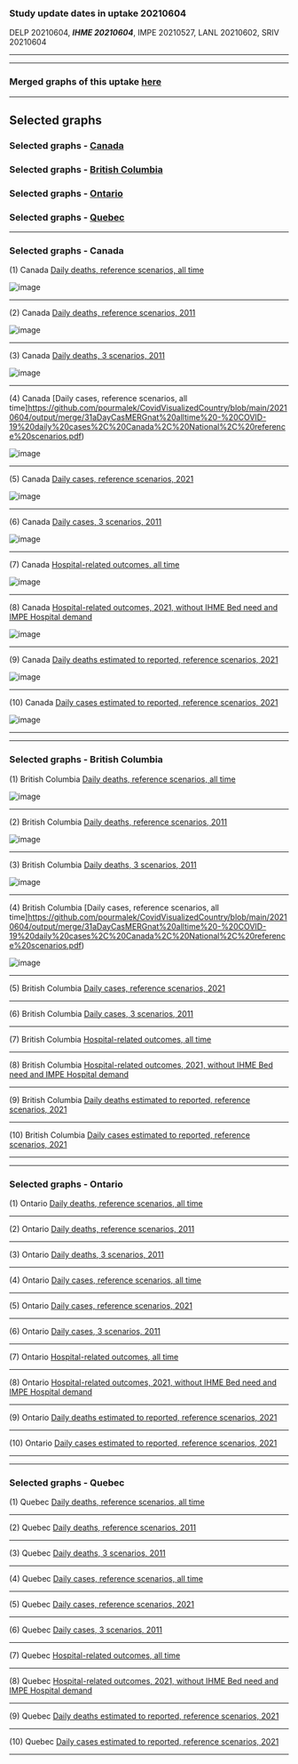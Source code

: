 ### Study update dates in uptake 20210604

DELP 20210604, **_IHME 20210604_**, IMPE 20210527, LANL 20210602, SRIV 20210604

****
****


### Merged graphs of this uptake [here](https://github.com/pourmalek/CovidVisualizedCountry/blob/main/20210604/graphs%20merge%2020210604.pdf)


****

## Selected graphs

### Selected graphs - [Canada](https://github.com/pourmalek/CovidVisualizedCountry/blob/main/20210604/readme.md#selected-graphs---canada-1)

### Selected graphs - [British Columbia](https://github.com/pourmalek/CovidVisualizedCountry/blob/main/20210604/readme.md#selected-graphs---british-columbia-1)

### Selected graphs - [Ontario](https://github.com/pourmalek/CovidVisualizedCountry/blob/main/20210604/readme.md#selected-graphs---ontario-1)

### Selected graphs - [Quebec](https://github.com/pourmalek/CovidVisualizedCountry/blob/main/20210604/readme.md#selected-graphs---quebec-1)

****

### Selected graphs - Canada

(1) Canada [Daily deaths, reference scenarios, all time](https://github.com/pourmalek/CovidVisualizedCountry/blob/main/20210604/output/merge/11aDayDeaMERGnat%20alltime%20-%20COVID-19%20daily%20deaths%2C%20Canada%2C%20National%2C%20reference%20scenarios%2C%20all%20time.pdf)

![image](https://user-images.githubusercontent.com/30849720/121780443-2ba7ad80-cb55-11eb-814d-3031f0df7b7f.png)

****

(2) Canada [Daily deaths, reference scenarios, 2011](https://github.com/pourmalek/CovidVisualizedCountry/blob/main/20210604/output/merge/12aDayDeaMERGnat%202021%20-%20COVID-19%20daily%20deaths%2C%20Canada%2C%20National%2C%20reference%20scenarios%2C%202021.pdf)

![image](https://user-images.githubusercontent.com/30849720/121780520-922ccb80-cb55-11eb-9f7f-11eb1574b27e.png)

****

(3) Canada [Daily deaths, 3 scenarios, 2011](https://github.com/pourmalek/CovidVisualizedCountry/blob/main/20210604/output/merge/14aDayDeaMERGnat%202021%203%20scenarios%20-%20COVID-19%20daily%20deaths%2C%20Canada%2C%20National%2C%203%20scenarios%2C%202021.pdf)

![image](https://user-images.githubusercontent.com/30849720/121780570-d15b1c80-cb55-11eb-99ab-d6dc0c17c910.png)

****

(4) Canada [Daily cases, reference scenarios, all time]https://github.com/pourmalek/CovidVisualizedCountry/blob/main/20210604/output/merge/31aDayCasMERGnat%20alltime%20-%20COVID-19%20daily%20cases%2C%20Canada%2C%20National%2C%20reference%20scenarios.pdf)

![image](https://user-images.githubusercontent.com/30849720/121780622-0d8e7d00-cb56-11eb-90cb-6b44f816af48.png)

****

(5) Canada [Daily cases, reference scenarios, 2021](https://github.com/pourmalek/CovidVisualizedCountry/blob/main/20210604/output/merge/32aDayCasMERGnat%202021%20-%20COVID-19%20daily%20cases%2C%20Canada%2C%20National%2C%20reference%20scenarios%2C%202021.pdf)

![image](https://user-images.githubusercontent.com/30849720/121780660-37e03a80-cb56-11eb-8b31-30b230a5f4c3.png)

****

(6) Canada [Daily cases, 3 scenarios, 2011](https://github.com/pourmalek/CovidVisualizedCountry/blob/main/20210604/output/merge/34aDayCasMERGnat%202021%203scen%20-%20COVID-19%20daily%20cases%2C%20Canada%2C%20National%2C%203%20scenarios%2C%202021%2C%20uncertainty.pdf)

![image](https://user-images.githubusercontent.com/30849720/121780700-6231f800-cb56-11eb-89d0-0b5a8438142e.png)

****

(7) Canada [Hospital-related outcomes, all time](https://github.com/pourmalek/CovidVisualizedCountry/blob/main/20210604/output/merge/71aDayHosMERGnat%20%20alltime%20-%20COVID-19%20hospital-related%20outcomes%2C%20Canada%2C%20National%2C.pdf)

![image](https://user-images.githubusercontent.com/30849720/121780866-16cc1980-cb57-11eb-815d-438fb01b3bd4.png)

****

(8) Canada [Hospital-related outcomes, 2021, without IHME Bed need and IMPE Hospital demand](https://github.com/pourmalek/CovidVisualizedCountry/blob/main/20210604/output/merge/73aDayHosMERGnat%202021%20-%20COVID-19%20hospital-related%20outcomes%2C%20Canada%2C%20National%2C%20wo%20extremes%2C%202021.pdf)

![image](https://user-images.githubusercontent.com/30849720/121780943-6c082b00-cb57-11eb-978d-f7cb4b1b28f7.png)

****

(9) Canada [Daily deaths estimated to reported, reference scenarios, 2021](https://github.com/pourmalek/CovidVisualizedCountry/blob/main/20210604/output/merge/92aDayDERMERGnat%202021%20-%20COVID-19%20daily%20deaths%20estimated%20to%20reported%2C%20Canada%2C%20National%2C%20reference%20scenarios%2C%202021.pdf)

![image](https://user-images.githubusercontent.com/30849720/121780989-a1ad1400-cb57-11eb-8664-fb04b10294bc.png)

****

(10) Canada [Daily cases estimated to reported, reference scenarios, 2021](https://github.com/pourmalek/CovidVisualizedCountry/blob/main/20210604/output/merge/94aDayCERMERGnat%202021%20-%20COVID-19%20daily%20cases%20estimated%20to%20reported%2C%20Canada%2C%20National%2C%20reference%20scenarios%2C%202021.pdf)

![image](https://user-images.githubusercontent.com/30849720/121781037-e042ce80-cb57-11eb-95b3-7a4874048f76.png)

****
****

### Selected graphs - British Columbia

(1) British Columbia [Daily deaths, reference scenarios, all time](https://github.com/pourmalek/CovidVisualizedCountry/blob/main/20210604/output/merge/11bDayDeaMERGsub%20alltime%20British%20Columbia%20-%20COVID-19%20daily%20deaths%2C%20Canada%2C%20British%20Columbia%2C%20reference%20scenarios%2C%20all%20time.pdf)

![image](https://user-images.githubusercontent.com/30849720/121788297-0d57a700-cb81-11eb-8853-de4a7eebe656.png)

****

(2) British Columbia [Daily deaths, reference scenarios, 2011](https://github.com/pourmalek/CovidVisualizedCountry/blob/main/20210604/output/merge/12bDayDeaMERGsub%202021%20British%20Columbia%20-%20COVID-19%20daily%20deaths%2C%20Canada%2C%20British%20Columbia%2C%20reference%20scenarios%2C%202021.pdf)

![image](https://user-images.githubusercontent.com/30849720/121788329-47c14400-cb81-11eb-9cab-c3923b66e92a.png)

****

(3) British Columbia [Daily deaths, 3 scenarios, 2011](https://github.com/pourmalek/CovidVisualizedCountry/blob/main/20210604/output/merge/14bDayDeaMERGsub%202021%203%20scenarios%20British%20Columbia%20-%20COVID-19%20daily%20deaths%2C%20Canada%2C%20British%20Columbia%2C%203%20scenarios%2C%202021.pdf)

![image](https://user-images.githubusercontent.com/30849720/121788360-7d662d00-cb81-11eb-8ee3-da8ae1835c11.png)

****

(4) British Columbia [Daily cases, reference scenarios, all time]https://github.com/pourmalek/CovidVisualizedCountry/blob/main/20210604/output/merge/31aDayCasMERGnat%20alltime%20-%20COVID-19%20daily%20cases%2C%20Canada%2C%20National%2C%20reference%20scenarios.pdf)

![image](https://user-images.githubusercontent.com/30849720/121788454-47757880-cb82-11eb-8cb0-4d15afdec3aa.png)

****

(5) British Columbia [Daily cases, reference scenarios, 2021]()


****

(6) British Columbia [Daily cases, 3 scenarios, 2011]()


****

(7) British Columbia [Hospital-related outcomes, all time]()


****

(8) British Columbia [Hospital-related outcomes, 2021, without IHME Bed need and IMPE Hospital demand]()


****

(9) British Columbia [Daily deaths estimated to reported, reference scenarios, 2021]()


****

(10) British Columbia [Daily cases estimated to reported, reference scenarios, 2021]()


****
****

### Selected graphs - Ontario

(1) Ontario [Daily deaths, reference scenarios, all time]()


****

(2) Ontario [Daily deaths, reference scenarios, 2011]()


****

(3) Ontario [Daily deaths, 3 scenarios, 2011]()


****

(4) Ontario [Daily cases, reference scenarios, all time]()


****

(5) Ontario [Daily cases, reference scenarios, 2021]()


****

(6) Ontario [Daily cases, 3 scenarios, 2011]()


****

(7) Ontario [Hospital-related outcomes, all time]()


****

(8) Ontario [Hospital-related outcomes, 2021, without IHME Bed need and IMPE Hospital demand]()


****

(9) Ontario [Daily deaths estimated to reported, reference scenarios, 2021]()


****

(10) Ontario [Daily cases estimated to reported, reference scenarios, 2021]()


****
****

### Selected graphs - Quebec

(1) Quebec [Daily deaths, reference scenarios, all time]()


****

(2) Quebec [Daily deaths, reference scenarios, 2011]()


****

(3) Quebec [Daily deaths, 3 scenarios, 2011]()


****

(4) Quebec [Daily cases, reference scenarios, all time]()


****

(5) Quebec [Daily cases, reference scenarios, 2021]()


****

(6) Quebec [Daily cases, 3 scenarios, 2011]()


****

(7) Quebec [Hospital-related outcomes, all time]()


****

(8) Quebec [Hospital-related outcomes, 2021, without IHME Bed need and IMPE Hospital demand]()


****

(9) Quebec [Daily deaths estimated to reported, reference scenarios, 2021]()


****

(10) Quebec [Daily cases estimated to reported, reference scenarios, 2021]()


****
